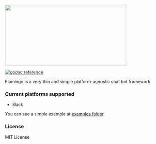 <img src="https://rawgit.com/mvader/flamingo/master/logo.png" width="400" height="200" />

[![godoc reference](https://godoc.org/github.com/mvader/flamingo?status.png)](https://godoc.org/github.com/mvader/flamingo)

Flamingo is a very thin and simple platform-agnostic chat bot framework.

### Current platforms supported

* Slack

You can see a simple example at [examples folder](https://github.com/mvader/flamingo/blob/master/examples/hello.go).

### License

MIT License
